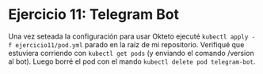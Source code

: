 # Ejercicio 11: Telegram Bot

Una vez seteada la configuración para usar Okteto ejecuté `kubectl apply -f ejercicio11/pod.yml` parado en la raíz de mi repositorio. Verifiqué que estuviera corriendo con `kubectl get pods` (y enviando el comando /version al bot). Luego borré el pod con el mando `kubectl delete pod telegram-bot`.
